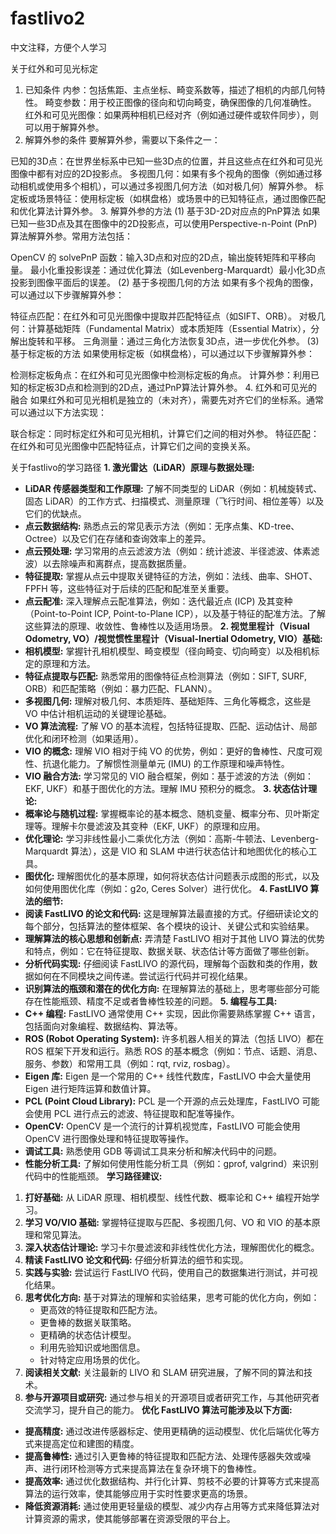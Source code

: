 # fastlivo2

中文注释，方便个人学习

关于红外和可见光标定
1. 已知条件
内参：包括焦距、主点坐标、畸变系数等，描述了相机的内部几何特性。
畸变参数：用于校正图像的径向和切向畸变，确保图像的几何准确性。
红外和可见光图像：如果两种相机已经对齐（例如通过硬件或软件同步），则可以用于解算外参。
2. 解算外参的条件
要解算外参，需要以下条件之一：

已知的3D点：在世界坐标系中已知一些3D点的位置，并且这些点在红外和可见光图像中都有对应的2D投影点。
多视图几何：如果有多个视角的图像（例如通过移动相机或使用多个相机），可以通过多视图几何方法（如对极几何）解算外参。
标定板或场景特征：使用标定板（如棋盘格）或场景中的已知特征点，通过图像匹配和优化算法计算外参。
3. 解算外参的方法
(1) 基于3D-2D对应点的PnP算法
如果已知一些3D点及其在图像中的2D投影点，可以使用Perspective-n-Point (PnP) 算法解算外参。常用方法包括：

OpenCV 的 solvePnP 函数：输入3D点和对应的2D点，输出旋转矩阵和平移向量。
最小化重投影误差：通过优化算法（如Levenberg-Marquardt）最小化3D点投影到图像平面后的误差。
(2) 基于多视图几何的方法
如果有多个视角的图像，可以通过以下步骤解算外参：

特征点匹配：在红外和可见光图像中提取并匹配特征点（如SIFT、ORB）。
对极几何：计算基础矩阵（Fundamental Matrix）或本质矩阵（Essential Matrix），分解出旋转和平移。
三角测量：通过三角化方法恢复3D点，进一步优化外参。
(3) 基于标定板的方法
如果使用标定板（如棋盘格），可以通过以下步骤解算外参：

检测标定板角点：在红外和可见光图像中检测标定板的角点。
计算外参：利用已知的标定板3D点和检测到的2D点，通过PnP算法计算外参。
4. 红外和可见光的融合
如果红外和可见光相机是独立的（未对齐），需要先对齐它们的坐标系。通常可以通过以下方法实现：

联合标定：同时标定红外和可见光相机，计算它们之间的相对外参。
特征匹配：在红外和可见光图像中匹配特征点，计算它们之间的变换关系。


关于fastlivo的学习路径
**1. 激光雷达（LiDAR）原理与数据处理:**
* **LiDAR 传感器类型和工作原理:** 了解不同类型的 LiDAR（例如：机械旋转式、固态 LiDAR）的工作方式、扫描模式、测量原理（飞行时间、相位差等）以及它们的优缺点。
* **点云数据结构:** 熟悉点云的常见表示方法（例如：无序点集、KD-tree、Octree）以及它们在存储和查询效率上的差异。
* **点云预处理:** 学习常用的点云滤波方法（例如：统计滤波、半径滤波、体素滤波）以去除噪声和离群点，提高数据质量。
* **特征提取:** 掌握从点云中提取关键特征的方法，例如：法线、曲率、SHOT、FPFH 等，这些特征对于后续的匹配和配准至关重要。
* **点云配准:** 深入理解点云配准算法，例如：迭代最近点 (ICP) 及其变种（Point-to-Point ICP, Point-to-Plane ICP），以及基于特征的配准方法。了解这些算法的原理、收敛性、鲁棒性以及适用场景。
**2. 视觉里程计（Visual Odometry, VO）/视觉惯性里程计（Visual-Inertial Odometry, VIO）基础:**
* **相机模型:** 掌握针孔相机模型、畸变模型（径向畸变、切向畸变）以及相机标定的原理和方法。
* **特征点提取与匹配:** 熟悉常用的图像特征点检测算法（例如：SIFT, SURF, ORB）和匹配策略（例如：暴力匹配、FLANN）。
* **多视图几何:** 理解对极几何、本质矩阵、基础矩阵、三角化等概念，这些是 VO 中估计相机运动的关键理论基础。
* **VO 算法流程:** 了解 VO 的基本流程，包括特征提取、匹配、运动估计、局部优化和闭环检测（如果适用）。
* **VIO 的概念:** 理解 VIO 相对于纯 VO 的优势，例如：更好的鲁棒性、尺度可观性、抗退化能力。了解惯性测量单元 (IMU) 的工作原理和噪声特性。
* **VIO 融合方法:** 学习常见的 VIO 融合框架，例如：基于滤波的方法（例如：EKF, UKF）和基于图优化的方法。理解 IMU 预积分的概念。
**3. 状态估计理论:**
* **概率论与随机过程:** 掌握概率论的基本概念、随机变量、概率分布、贝叶斯定理等。理解卡尔曼滤波及其变种（EKF, UKF）的原理和应用。
* **优化理论:** 学习非线性最小二乘优化方法（例如：高斯-牛顿法、Levenberg-Marquardt 算法），这是 VIO 和 SLAM 中进行状态估计和地图优化的核心工具。
* **图优化:** 理解图优化的基本原理，如何将状态估计问题表示成图的形式，以及如何使用图优化库（例如：g2o, Ceres Solver）进行优化。
**4. FastLIVO 算法的细节:**
* **阅读 FastLIVO 的论文和代码:** 这是理解算法最直接的方式。仔细研读论文的每个部分，包括算法的整体框架、各个模块的设计、关键公式和实验结果。
* **理解算法的核心思想和创新点:** 弄清楚 FastLIVO 相对于其他 LIVO 算法的优势和特点，例如：它在特征提取、数据关联、状态估计等方面做了哪些创新。
* **分析代码实现:** 仔细阅读 FastLIVO 的源代码，理解每个函数和类的作用，数据如何在不同模块之间传递。尝试运行代码并可视化结果。
* **识别算法的瓶颈和潜在的优化方向:** 在理解算法的基础上，思考哪些部分可能存在性能瓶颈、精度不足或者鲁棒性较差的问题。
**5. 编程与工具:**
* **C++ 编程:** FastLIVO 通常使用 C++ 实现，因此你需要熟练掌握 C++ 语言，包括面向对象编程、数据结构、算法等。
* **ROS (Robot Operating System):** 许多机器人相关的算法（包括 LIVO）都在 ROS 框架下开发和运行。熟悉 ROS 的基本概念（例如：节点、话题、消息、服务、参数）和常用工具（例如：rqt, rviz, rosbag）。
* **Eigen 库:** Eigen 是一个常用的 C++ 线性代数库，FastLIVO 中会大量使用 Eigen 进行矩阵运算和数值计算。
* **PCL (Point Cloud Library):** PCL 是一个开源的点云处理库，FastLIVO 可能会使用 PCL 进行点云的滤波、特征提取和配准等操作。
* **OpenCV:** OpenCV 是一个流行的计算机视觉库，FastLIVO 可能会使用 OpenCV 进行图像处理和特征提取等操作。
* **调试工具:** 熟悉使用 GDB 等调试工具来分析和解决代码中的问题。
* **性能分析工具:** 了解如何使用性能分析工具（例如：gprof, valgrind）来识别代码中的性能瓶颈。
**学习路径建议:**
1.  **打好基础:** 从 LiDAR 原理、相机模型、线性代数、概率论和 C++ 编程开始学习。
2.  **学习 VO/VIO 基础:** 掌握特征提取与匹配、多视图几何、VO 和 VIO 的基本原理和常见算法。
3.  **深入状态估计理论:** 学习卡尔曼滤波和非线性优化方法，理解图优化的概念。
4.  **精读 FastLIVO 论文和代码:** 仔细分析算法的细节和实现。
5.  **实践与实验:** 尝试运行 FastLIVO 代码，使用自己的数据集进行测试，并可视化结果。
6.  **思考优化方向:** 基于对算法的理解和实验结果，思考可能的优化方向，例如：
    * 更高效的特征提取和匹配方法。
    * 更鲁棒的数据关联策略。
    * 更精确的状态估计模型。
    * 利用先验知识或地图信息。
    * 针对特定应用场景的优化。
7.  **阅读相关文献:** 关注最新的 LIVO 和 SLAM 研究进展，了解不同的算法和技术。
8.  **参与开源项目或研究:** 通过参与相关的开源项目或者研究工作，与其他研究者交流学习，提升自己的能力。
**优化 FastLIVO 算法可能涉及以下方面:**
* **提高精度:** 通过改进传感器标定、使用更精确的运动模型、优化后端优化等方式来提高定位和建图的精度。
* **提高鲁棒性:** 通过引入更鲁棒的特征提取和匹配方法、处理传感器失效或噪声、进行闭环检测等方式来提高算法在复杂环境下的鲁棒性。
* **提高效率:** 通过优化数据结构、并行化计算、剪枝不必要的计算等方式来提高算法的运行效率，使其能够应用于实时性要求更高的场景。
* **降低资源消耗:** 通过使用更轻量级的模型、减少内存占用等方式来降低算法对计算资源的需求，使其能够部署在资源受限的平台上。

